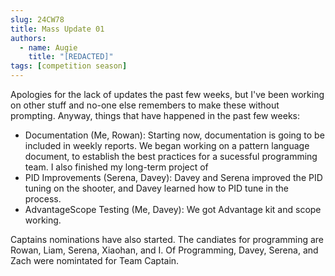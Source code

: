 ```yaml
---
slug: 24CW78
title: Mass Update 01
authors:
  - name: Augie
    title: "[REDACTED]"
tags: [competition season]
---
```

Apologies for the lack of updates the past few weeks, but I've been working on other stuff and no-one else remembers to make these without prompting. Anyway, things that have happened in the past few weeks:
* Documentation (Me, Rowan): Starting now, documentation is going to be included in weekly reports. We began working on a pattern language document, to establish the best practices for a sucessful programming team. I also finished my long-term project of 
* PID Improvements (Serena, Davey): Davey and Serena improved the PID tuning on the shooter, and Davey learned how to PID tune in the process.
* AdvantageScope Testing (Me, Davey): We got Advantage kit and scope working. 

Captains nominations have also started. The candiates for programming are Rowan, Liam, Serena, Xiaohan, and I. Of Programming, Davey, Serena, and Zach were nomintated for Team Captain. 